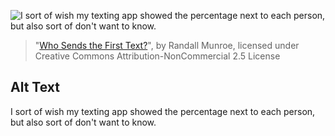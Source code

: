 ![I sort of wish my texting app showed the percentage next to each person, but also sort of don't want to know.](https://imgs.xkcd.com/comics/who_sends_the_first_text.png)
> "[Who Sends the First Text?](https://xkcd.com/2065/)", by Randall Munroe, licensed under Creative Commons Attribution-NonCommercial 2.5 License

## Alt Text
I sort of wish my texting app showed the percentage next to each person, but also sort of don't want to know.
